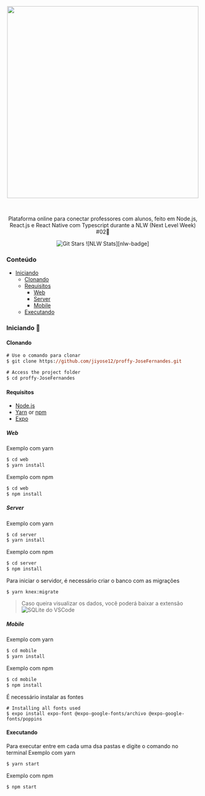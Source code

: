 <!-- VARS -->

[star-badge]: https://img.shields.io/github/stars/jiyose12/proffy-JoseFernandes?color=8257E5&logo=github
[last-commit-badge]: https://img.shields.io/github/last-commit/jiyose12/proffy-JoseFernandes?color=%238257E5
[node-url]: https://nodejs.org/en
[yarn-url]: https://classic.yarnpkg.com/
[npm-url]:  https://www.npmjs.com/
[expo-url]: https://expo.io/
[sqlite-url]: https://marketplace.visualstudio.com/items?itemName=alexcvzz.vscode-sqlite/

<!-- VARS -->

<div align="center">  

<img width="500px" align="center" src="https://user-images.githubusercontent.com/54639269/89223832-dd796380-d5ad-11ea-9a39-fc852538ca13.png"></img>

</div>

<br>
<p align="center">
    Plataforma online para conectar professores com alunos, feito em Node.js, React.js e React Native com Typescript durante a<a src="https://nextlevelweek.com"> NLW (Next Level Week) #02</a>🚀
</p>

<div align="center">  
    
![Git Stars][star-badge]
![NLW Stats][nlw-badge]


</div>


### Conteúdo
* [Iniciando](#Iniciando-)
    * [Clonando](#Clonando)
    * [Requisitos](#Requisitos)
        * [Web](#Web)
        * [Server](#Server)
        * [Mobile](#Mobile)
    * [Executando](#Executando)

### Iniciando 🚀

#### Clonando

```ps
# Use o comando para clonar
$ git clone https://github.com/jiyose12/proffy-JoseFernandes.git

# Access the project folder
$ cd proffy-JoseFernandes
```

#### Requisitos
* [Node.js][node-url]
* [Yarn][yarn-url] or [npm][npm-url]
* [Expo][expo-url]

##### Web

Exemplo com yarn

```ps
$ cd web
$ yarn install
```

Exemplo com npm

```ps
$ cd web
$ npm install
```

##### Server 

Exemplo com yarn

```ps
$ cd server
$ yarn install
```

Exemplo com npm

```ps
$ cd server
$ npm install
```

Para iniciar o servidor, é necessário criar o banco com as migrações

```
$ yarn knex:migrate

```
> Caso queira visualizar os dados, você poderá baixar a extensão ![SQLite do VSCode][sqlite-url]

##### Mobile

Exemplo com yarn

```ps
$ cd mobile
$ yarn install
```

Exemplo com npm

```ps
$ cd mobile
$ npm install
```

É necessário instalar as fontes

```
# Installing all fonts used
$ expo install expo-font @expo-google-fonts/archivo @expo-google-fonts/poppins
```

#### Executando

Para executar entre em cada uma dsa pastas e digite o comando no terminal
Exemplo com yarn

```ps
$ yarn start
```

Exemplo com npm

```ps
$ npm start
```